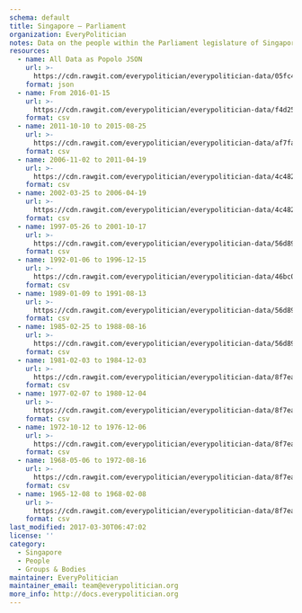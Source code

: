 ```yaml
---
schema: default
title: Singapore — Parliament
organization: EveryPolitician
notes: Data on the people within the Parliament legislature of Singapore.
resources:
  - name: All Data as Popolo JSON
    url: >-
      https://cdn.rawgit.com/everypolitician/everypolitician-data/05fc4809bfe9ecf1b127bb85152af5e2bca5ab2b/data/Singapore/Parliament/ep-popolo-v1.0.json
    format: json
  - name: From 2016-01-15
    url: >-
      https://cdn.rawgit.com/everypolitician/everypolitician-data/f4d2503920fe97900a4f0855adb6406b5355be21/data/Singapore/Parliament/term-13.csv
    format: csv
  - name: 2011-10-10 to 2015-08-25
    url: >-
      https://cdn.rawgit.com/everypolitician/everypolitician-data/af7fa3821a45aa2e21a9c59316e3c9ed9676e24c/data/Singapore/Parliament/term-12.csv
    format: csv
  - name: 2006-11-02 to 2011-04-19
    url: >-
      https://cdn.rawgit.com/everypolitician/everypolitician-data/4c482d9ce5fadf3f616d4c43994b10297b29ec63/data/Singapore/Parliament/term-11.csv
    format: csv
  - name: 2002-03-25 to 2006-04-19
    url: >-
      https://cdn.rawgit.com/everypolitician/everypolitician-data/4c482d9ce5fadf3f616d4c43994b10297b29ec63/data/Singapore/Parliament/term-10.csv
    format: csv
  - name: 1997-05-26 to 2001-10-17
    url: >-
      https://cdn.rawgit.com/everypolitician/everypolitician-data/56d89ebf0beff86de08dc93d872b734d907b84be/data/Singapore/Parliament/term-9.csv
    format: csv
  - name: 1992-01-06 to 1996-12-15
    url: >-
      https://cdn.rawgit.com/everypolitician/everypolitician-data/46bc009176da17835ca85dfb4689beb53a9fddc7/data/Singapore/Parliament/term-8.csv
    format: csv
  - name: 1989-01-09 to 1991-08-13
    url: >-
      https://cdn.rawgit.com/everypolitician/everypolitician-data/56d89ebf0beff86de08dc93d872b734d907b84be/data/Singapore/Parliament/term-7.csv
    format: csv
  - name: 1985-02-25 to 1988-08-16
    url: >-
      https://cdn.rawgit.com/everypolitician/everypolitician-data/56d89ebf0beff86de08dc93d872b734d907b84be/data/Singapore/Parliament/term-6.csv
    format: csv
  - name: 1981-02-03 to 1984-12-03
    url: >-
      https://cdn.rawgit.com/everypolitician/everypolitician-data/8f7ea402d28dc0aa0ebf3dd44ca84f4c6b565e36/data/Singapore/Parliament/term-5.csv
    format: csv
  - name: 1977-02-07 to 1980-12-04
    url: >-
      https://cdn.rawgit.com/everypolitician/everypolitician-data/8f7ea402d28dc0aa0ebf3dd44ca84f4c6b565e36/data/Singapore/Parliament/term-4.csv
    format: csv
  - name: 1972-10-12 to 1976-12-06
    url: >-
      https://cdn.rawgit.com/everypolitician/everypolitician-data/8f7ea402d28dc0aa0ebf3dd44ca84f4c6b565e36/data/Singapore/Parliament/term-3.csv
    format: csv
  - name: 1968-05-06 to 1972-08-16
    url: >-
      https://cdn.rawgit.com/everypolitician/everypolitician-data/8f7ea402d28dc0aa0ebf3dd44ca84f4c6b565e36/data/Singapore/Parliament/term-2.csv
    format: csv
  - name: 1965-12-08 to 1968-02-08
    url: >-
      https://cdn.rawgit.com/everypolitician/everypolitician-data/8f7ea402d28dc0aa0ebf3dd44ca84f4c6b565e36/data/Singapore/Parliament/term-1.csv
    format: csv
last_modified: 2017-03-30T06:47:02
license: ''
category:
  - Singapore
  - People
  - Groups & Bodies
maintainer: EveryPolitician
maintainer_email: team@everypolitician.org
more_info: http://docs.everypolitician.org
---
```

